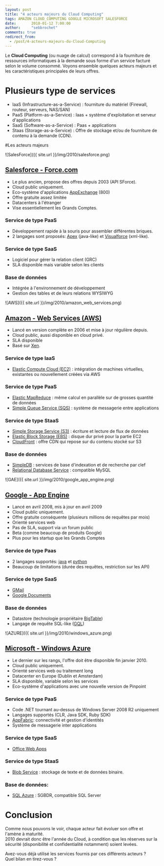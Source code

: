 ```yaml
---
layout: post
title: "4 acteurs majeurs du Cloud Computing"
tags: AMAZON CLOUD_COMPUTING GOOGLE MICROSOFT SALESFORCE
date:       2010-01-12 7:00:00
author:     "sebbrochet"
comments: true
redirect_from:
  - /post/4-acteurs-majeurs-du-Cloud-Computing
---
```


Le **Cloud Computing** (ou nuage de calcul) correspond à la fourniture de ressources informatiques à la demande sous forme d'un service facturé selon le volume consommé.
Voyons ensemble quelques acteurs majeurs et les caractéristiques principales de leurs offres.

# Plusieurs type de services

* IaaS (Infrastructure-as-a-Service) : fourniture du matériel (Firewall, routeur, serveurs, NAS/SAN)
* PaaS (Platform-as-a-Service) : Iaas + système d'exploitation et serveur d'applications
* SaaS (Software-as-a-Service) : Paas + applications
* Staas (Storage-as-a-Service) : Offre de stockage et/ou de fourniture de contenu à la demande (CDN).

#Les acteurs majeurs

![SalesForce]({{ site.url }}/img/2010/salesforce.png)

## [Salesforce - Force.com](http://www.salesforce.com/platform/)

* Le plus ancien, propose des offres depuis 2003 (API SForce).
* Cloud public uniquement.
* Eco-système d'applications [AppExchange](http://sites.force.com/appexchange/home) (800)
* Offre gratuite assez limitée
* Datacenters à l'étranger
* Vise essentiellement les Grands Comptes.

### Service de type PaaS

* Développement rapide à la souris pour assembler différentes briques.
* 2 langages sont proposés: [Apex](http://www.salesforce.com/fr/platform/application-development/apex-programming-language/) (java-like) et [Visualforce](http://www.salesforce.com/fr/platform/application-development/visualforce/) (xml-like).

### Service de type SaaS

* Logiciel pour gérer la relation client (GRC)
* SLA disponible mais variable selon les clients

### Base de données

* Intégrée à l'environnement de développement
* Gestion des tables et de leurs relations WYSIWYG


![AWS]({{ site.url }}/img/2010/amazon_web_services.png)

## [Amazon - Web Services (AWS)](http://aws.amazon.com/)

* Lancé en version complète en 2006 et mise à jour régulière depuis.
* Cloud public, aussi disponible en cloud privé.
* SLA disponible
* Basé sur [Xen](http://www.xen.org/).

### Service de type IaaS

* [Elastic Compute Cloud (EC2)](http://aws.amazon.com/ec2/) : intégration de machines virtuelles, existantes ou nouvellement créées via AWS

### Service de type PaaS

* [Elastic MapReduce](http://aws.amazon.com/elasticmapreduce/) : même calcul en parallèle sur de grosses quantité de données
* [Simple Queue Service (SQS)](http://aws.amazon.com/sqs/) : système de messagerie entre applications

### Service de type StaaS

* [Simple Storage Service (S3)](http://aws.amazon.com/s3/) : écriture et lecture de flux de données
* [Elastic Block Storage (EBS)](http://aws.amazon.com/ebs/) : disque dur privé pour la partie EC2
* [CloudFront](http://aws.amazon.com/cloudfront/) : offre CDN qui repose sur du contenu stocké sur S3

### Base de données

* [SimpleDB](http://aws.amazon.com/simpledb/) : services de base d'indexation et de recherche par clef
* [Relational Database Service](http://aws.amazon.com/rds/) : compatible MySQL

![GAE]({{ site.url }}/img/2010/google_app_engine.png)

## [Google - App Engine](http://code.google.com/appengine/)

* Lancé en avril 2008, mis à jour en avril 2009
* Cloud public uniquement.
* Offre gratuite conséquente (plusieurs millions de requêtes par mois)
* Orienté services web
* Pas de SLA, support via un forum public
* Beta (comme beaucoup de produits Google)
* Plus pour les startup que les Grands Comptes

### Service de type Paas

* 2 langages supportés: [java](http://www.java.com/fr/) et [python](http://python.org/)
* Beaucoup de limitations (durée des requêtes, restriction sur les API)

### Service de type SaaS

* [GMail](http://mail.google.com/mail?hl=fr)
* [Google Documents](http://docs.google.com/)

### Base de données

* Datastore (technologie propriétaire [BigTable](http://labs.google.com/papers/bigtable.html))
* Langage de requête SQL-like ([GQL](http://code.google.com/intl/fr/appengine/docs/python/datastore/gqlreference.html))

![AZURE]({{ site.url }}/img/2010/windows_azure.png)

## [Microsoft - Windows Azure](http://www.microsoft.com/windowsazure/)

* Le dernier sur les rangs, l'offre doit être disponible fin janvier 2010.
* Cloud public uniquement.
* Orienté services web ou traitement long
* Datacenter en Europe (Dublin et Amsterdam)
* SLA disponible, variable selon les services
* Eco-système d'applications avec une nouvelle version de Pinpoint

### Service de type PaaS

* Code .NET tournant au-dessus de Windows Server 2008 R2 uniquement
* Langages supportés (CLR, Java SDK, Ruby SDK)
* [AppFabric](http://msdn.microsoft.com/en-us/windowsserver/ee695849.aspx): connectivité et gestion d'identités
* Système de messagerie inter applications

### Service de type SaaS

* [Office Web Apps](http://windowslivewire.spaces.live.com/Blog/cns%212F7EB29B42641D59%2141451.entry?sa=294125608)

### Service de type StaaS

* [Blob Service](http://msdn.microsoft.com/en-us/library/dd135733.aspx) : stockage de texte et de données binaire.

### Base de données:

* [SQL Azure](http://www.microsoft.com/windowsazure/sqlazure/) : SGBDR, compatible SQL Server

# Conclusion

Comme nous pouvons le voir, chaque acteur fait évoluer son offre et l'amène à maturité.  
2010 devrait donc être l'année du Cloud, à condition que les réserves sur la sécurité (disponibilité et confidentialité notamment) soient levées.  

Avez-vous déjà utilisé les services fournis par ces différents acteurs ?  
Quel bilan en tirez-vous ?  